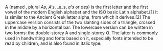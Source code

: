A (named , plural _As_, _A's_, _a_s, _a's_ or _aes_) is the first letter and the first vowel of the modern English alphabet and the ISO basic Latin alphabet.[1] It is similar to the Ancient Greek letter alpha, from which it derives.[2] The uppercase version consists of the two slanting sides of a triangle, crossed in the middle by a horizontal bar. The lowercase version can be written in two forms: the double-storey A and single-storey Ɑ. The latter is commonly used in handwriting and fonts based on it, especially fonts intended to be read by children, and is also found in italic type.

